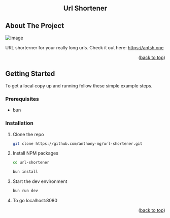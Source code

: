 <!-- Improved compatibility of back to top link: See: https://github.com/othneildrew/Best-README-Template/pull/73 -->
<a id="readme-top"></a>
<!--
*** Thanks for checking out the Best-README-Template. If you have a suggestion
*** that would make this better, please fork the repo and create a pull request
*** or simply open an issue with the tag "enhancement".
*** Don't forget to give the project a star!
*** Thanks again! Now go create something AMAZING! :D
-->

<!-- PROJECT LOGO -->

<h2 align="center">Url Shortener</h2>
</div>

<!-- ABOUT THE PROJECT -->
## About The Project

![image](https://github.com/user-attachments/assets/77f9369f-f7c2-406f-8940-0eca4391e45b)


URL shorterner for your really long urls. Check it out here: https://antsh.one

<p align="right">(<a href="#readme-top">back to top</a>)</p>


## Getting Started

To get a local copy up and running follow these simple example steps.

### Prerequisites
* bun
  
### Installation

1. Clone the repo
   ```sh
   git clone https://github.com/anthony-mg/url-shortener.git
   ```
2. Install NPM packages
   ```sh
   cd url-shortener
   ```
   ```sh
   bun install
   ```
4. Start the dev environment
    ```sh
    bun run dev
    ```
5. To go localhost:8080
<p align="right">(<a href="#readme-top">back to top</a>)</p>
